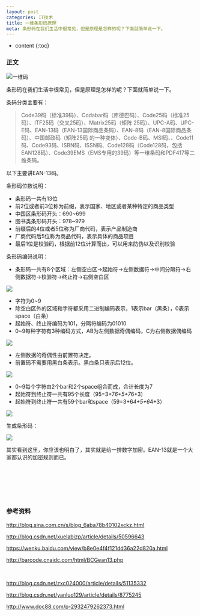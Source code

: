```yaml
---
layout: post
categories: IT技术
title: 一维条形码原理
meta: 条形码在我们生活中很常见，但是原理是怎样的呢？下面就简单说一下。
---
```

* content
{:toc}

### 正文

![一维码]({{site.baseurl}}/images/20210415/20210415103001.jpeg '一维码图')

条形码在我们生活中很常见，但是原理是怎样的呢？下面就简单说一下。

条码分类主要有：

> Code39码（标准39码）、Codabar码（库德巴码）、Code25码（标准25码）、ITF25码（交叉25码）、Matrix25码（矩阵 25码）、UPC-A码、UPC-E码、EAN-13码（EAN-13国际商品条码）、EAN-8码（EAN-8国际商品条码）、中国邮政码（矩阵25码 的一种变体）、Code-B码、MSI码、、Code11码、Code93码、ISBN码、ISSN码、Code128码（Code128码，包括 EAN128码）、Code39EMS（EMS专用的39码）等一维条码和PDF417等二维条码。
       
以下主要讲EAN-13码。 
       
条形码位数说明：
* 条形码一共有13位
* 前2位或者前3位称为前缀，表示国家、地区或者某种特定的商品类型
* 中国区条形码开头：690~699
* 图书类条形码开头：978~979
* 前缀后的4位或者5位称为厂商代码，表示产品制造商
* 厂商代码后5位称为商品代码，表示具体的商品项目
* 最后1位是校验码，根据前12位计算而出，可以用来防伪以及识别校验

条形码编码说明：
+ 条形码一共有8个区域：左侧空白区->起始符->左侧数据符->中间分隔符->右侧数据符->校验符->终止符->右侧空白区

![]({{site.baseurl}}/images/20210415/20210415103003.jpeg)
 
+ 字符为0~9
+ 除空白区外的区域和字符都采用二进制编码表示，1表示bar（黑条），0表示space（白条）
+ 起始符、终止符编码为101，分隔符编码为01010
+ 0~9每种字符有3种编码方式，AB为左侧数据奇偶编码，C为右侧数据偶编码

![]({{site.baseurl}}/images/20210415/20210415103005.jpeg)

- 左侧数据的奇偶性由前置符决定。
- 前置码不需要用黑白条表示。黑白条只表示后12位。

![]({{site.baseurl}}/images/20210415/20210415103007.jpeg)

- 0~9每个字符由2个bar和2个space组合而成，合计长度为7
- 起始符到终止符一共有95个长度（95=3+7*6+5+7*6+3）
- 起始符到终止符一共有59个bar和space（59=3+6*4+5+6*4+3）

![]({{site.baseurl}}/images/20210415/20210415103009.jpeg)

生成条形码：

![]({{site.baseurl}}/images/20210415/20210415103011.jpeg)

其实看到这里，你应该也明白了，其实就是给一排数字加密。EAN-13就是一个大家都认识的加密规则而已。


<br/><br/><br/><br/><br/>
### 参考资料

<http://blog.sina.com.cn/s/blog_6aba78b40102xckz.html>

<http://blog.csdn.net/xuelabizp/article/details/50596643>

<https://wenku.baidu.com/view/b8e0e4f4f121dd36a22d820a.html>

<http://barcode.cnaidc.com/html/BCGean13.php>

<br/>

<http://blog.csdn.net/zxc024000/article/details/51135332>

<http://blog.csdn.net/yanluo129/article/details/8775245>

<http://www.doc88.com/p-2932479262373.html>




